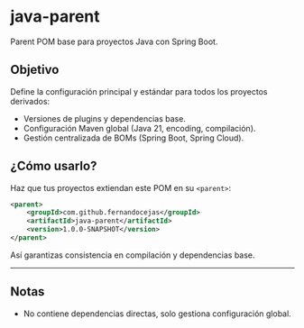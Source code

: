 # java-parent

Parent POM base para proyectos Java con Spring Boot.

## Objetivo
Define la configuración principal y estándar para todos los proyectos derivados:
- Versiones de plugins y dependencias base.
- Configuración Maven global (Java 21, encoding, compilación).
- Gestión centralizada de BOMs (Spring Boot, Spring Cloud).

## ¿Cómo usarlo?
Haz que tus proyectos extiendan este POM en su `<parent>`:

```xml
<parent>
    <groupId>com.github.fernandocejas</groupId>
    <artifactId>java-parent</artifactId>
    <version>1.0.0-SNAPSHOT</version>
</parent>
```

Así garantizas consistencia en compilación y dependencias base.

---
## Notas
- No contiene dependencias directas, solo gestiona configuración global.
